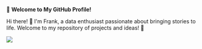 🌟 **Welcome to My GitHub Profile!**

Hi there! 👋 I'm Frank, a data enthusiast passionate about bringing stories to life. Welcome to my repository of projects and ideas! 🚀

![](https://komarev.com/ghpvc/?username=mandele1999)

<!---
mandele1999/mandele1999 is a ✨ special ✨ repository because its `README.md` (this file) appears on your GitHub profile.
You can click the Preview link to take a look at your changes.
--->
